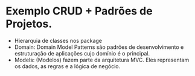 # Exemplo CRUD + Padrões de Projetos.

* Hierarquia de classes nos package 
* Domain: Domain Model Patterns são padrões de desenvolvimento e estruturação de aplicações cujo domínio é o principal.
* Models: (Modelos) fazem parte da arquitetura MVC. Eles representam os dados, as regras e a lógica de negócio.
